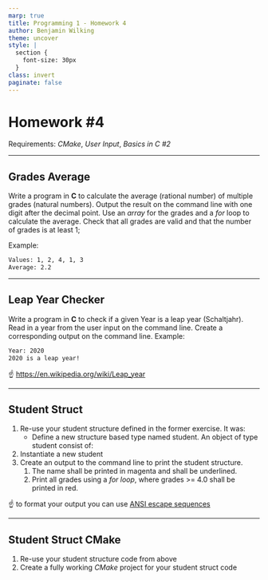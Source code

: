 ```yaml
---
marp: true
title: Programming 1 - Homework 4
author: Benjamin Wilking
theme: uncover
style: |
  section {
    font-size: 30px
  }
class: invert
paginate: false
---
```

<!-- markdownlint-disable MD033 MD025 -->

# Homework #4

Requirements: *CMake*, *User Input*, *Basics in C #2*

---

## Grades Average

Write a program in **C** to calculate the average (rational number) of multiple grades (natural numbers). Output the result on the command line with one digit after the decimal point. Use an *array* for the grades and a *for* loop to calculate the average. Check that all grades are valid and that the number of grades is at least 1;

Example:

```sh
Values: 1, 2, 4, 1, 3
Average: 2.2  
```

---

## Leap Year Checker

Write a program in **C** to check if a given Year is a leap year (Schaltjahr). Read in a year from the user input on the command line. Create a corresponding output on the command line.
Example:

```sh
Year: 2020
2020 is a leap year!
```

<!-- markdownlint-disable-next-line -->
:point_up: https://en.wikipedia.org/wiki/Leap_year

---

## Student Struct

1. Re-use your student structure defined in the former exercise. It was:
   - Define a new structure based type named student. An object of type student consist of:
2. Instantiate a new student
3. Create an output to the command line to print the student structure.
   1. The name shall be printed in magenta and shall be underlined.
   2. Print all grades using a *for loop*, where grades >= 4.0 shall be printed in red.

:point_up: to format your output you can use [ANSI escape sequences](https://stackoverflow.com/a/33206814)

---

## Student Struct CMake

1. Re-use your student structure code from above
2. Create a fully working *CMake* project for your student struct code
